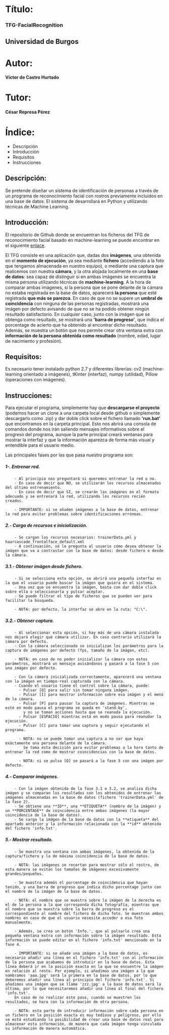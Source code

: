 # Título:
### TFG-FacialRecognition

## Universidad de Burgos

# Autor: 
#### Víctor de Castro Hurtado

# Tutor: 
#### César Represa Pérez

# Índice:
  - Descripción
  - Introducción
  - Requisitos
  - Instrucciones

## Descripción:

Se pretende diseñar un sistema de identificación de personas a través de un programa de reconocimiento facial con rostros previamente incluidos en una base de datos. El sistema de desarrollará en Python y utilizando técnicas de Machine Learning.

## Introducción:

El repositorio de Github donde se encuentran los ficheros del TFG de reconocimiento facial basado en machine-learning se puede encontrar en el siguiente [enlace](https://github.com/victorcas04/TFG-FacialRecognition).

El TFG consiste en una aplicación que, dadas dos **imágenes**, una obtenida en el **momento de ejecución**, ya sea mediante **fichero** (accediendo a la foto que tengamos almacenada en nuestro equipo), o mediante una captura que realicemos con nuestra **cámara**,  y la otra alojada localmente en una **base de datos**: sea capaz de distinguir si en ambas imágenes se encuentra la misma persona utilizando técnicas de **machine-learning**.
A la hora de comparar ambas imágenes, si la persona que se pone delante de la cámara no estaba registrada en la base de datos, aparecerá **la persona** que esté registrada **que más se parezca**. En caso de que no se supere un **umbral de coincidencia** con ninguna de las personas registradas, mostrará una imágen por defecto avisando de que no se ha podido obtener ningún resultado satisfactorio.
En cualquier caso, junto con la imágen que se obtenga como resultado, se mostrará una **'barra de progreso'**, que indica el porcentage de acierto que ha obtenido al encontrar dicho resultado. Además, se muestra un botón que nos permite crear otra ventana extra con **información de la persona obtenida como resultado** (nombre, edad, lugar de nacimiento y profesión).

## Requisitos:

Es necesario tener instalado python 2.7 y diferentes librerías: cv2 (machine-learning orientado a imágenes), tKinter (interfaz), numpy (utilidad), Pillow (operaciones con imágenes).

## Instrucciones:

Para ejecutar el programa, simplemente hay que **descargarse el proyecto** (podemos hacer un clone a una carpeta local desde github o simplemente descargarlo como .zip) y dar doble click sobre el fichero llamado **'run.bat'** que encontramos en la carpeta principal.
Esto nos abrirá una consola de comandos donde nos irán saliendo mensajes informativos sobre el progreso del programa, aunque la parte principal creará ventanas para mostrar la interfaz y que la información aparezca de forma más visual y entendible para el usuario medio.

Las principales fases por las que pasa nuestro programa son:

##### 1-. Entrenar red.
        - Al principio nos preguntará si queremos entrenar la red o no.
        - En caso de decir que NO, se utilizarán los recursos almacenados del último entrenamiento.
        - En caso de decir que SI, se crearán las imágenes en el formato adecuado y se entrenará la red, utilizando los recursos recién creados.

        - IMPORTANTE: si se añaden imágenes a la base de datos, entrenar la red para evitar problemas sobre identificaciones erróneas.

##### 2.- Carga de recursos e inicialización.
        - Se cargan los recursos necesarios: trainerData.yml y haarcascade_frontalface_default.xml
        - A continuación, se le pregunta al usuario cómo desea obtener la imágen que va a contrastar con la base de datos: desde fichero o desde la cámara.

##### 3.1.- Obtener imágen desde fichero.
        - Si se selecciona esta opción, se abrirá una pequeña interfaz en la que el usuario puede buscar la imágen que quiera en el sistema. 
        - Una vez que se encuentra la imágen, basta con dar doble click sobre ella o seleccionarla y pulsar aceptar.
        - Se puede filtrar el tipo de ficheros que se pueden ver para facilitar la búsqueda.

        - NOTA: por defecto, la interfaz se abre en la ruta: "C:\".

##### 3.2.- Obtener captura.
        - Al seleccionar esta opción, si hay más de una cámara instalada nos dejará elegir qué cámara utilizar. En caso contrario utilizará la cámara por defecto.
        - Con la cámara seleccionada se inicializan los parámetros para la captura de imágenes por defecto (fps, tamaño de la imágen, etc).

        - NOTA: en caso de no poder inicializar la cámara con estos parámetros, mostrará un mensaje avisándonos y pasará a la fase 5 con una imágen por defecto.

        - Con la cámara inicializada correctamente, aparecerá una ventana con la imágen en tiempo-real capturada con la cámara.
        - Cuando el usuario tiene el control sobre la cámara, puede:
          - Pulsar [Q] para salir sin tomar ninguna imágen.
          - Pulsar [I] para mostrar información sobre esa imágen y el menú de la cámara.
          - Pulsar [P] para pausar la captura de imágenes. Mientras se esté en modo pausa el programa se queda en 'stand-by',
            y no se toman acciones hasta que se reanuda la ejecución.
          - Pulsar [ESPACIO] mientras está en modo pausa para reanudar la ejecución.
          - Pulsar [C] para tomar una captura y seguir ejecutando el programa.

          - NOTA: no se puede tomar una captura a no ser que haya exáctamente una persona delante de la cámara.
            Se toma esta decisión para evitar problemas a la hora tanto de entrenar la red como de mostrar coincidencias con la base de datos.

          - NOTA: si se pulsa [Q] se pasará a la fase 5 con una imágen por defecto.

##### 4.- Comparar imágenes.
        - Con la imágen obtenida de la fase 3.1 o 3.2, se analiza dicha imágen y se comparan los resultados con los obtenidos de entrenar las imágenes almacenadas en la base de datos (fichero 'trainerData.yml' de la fase 2).
        - Se obtiene una **ID**, una **ETIQUETA** (nombre de la imágen) y un **PORCENTAGE** de coincidencia entre ambas imágenes (la mayor coincidencia de la base de datos).
        - Se carga la imágen de la base de datos con la **etiqueta** del apartado anterior y la información relacionada con la **id** obtenida del fichero 'info.txt'.

##### 5.- Mostrar resultado.
        - Se muestra una ventana con ambas imágenes, la obtenida de la captura/fichero y la de máxima coincidencia de la base de datos.

        - NOTA: las imágenes se recortan para mostrar sólo el rostro, de esta manera se evitan los tamaños de imágenes excesivamente grandes/pequeños.

        - Se muestra además el porcentage de coincidencia que hayan tenido, y una barra de progreso que indica dicho porcentage junto con el nombre de la imágen de la base de datos.

        - NOTA: el nombre que se muestra sobre la imágen de la derecha es el de la persona a la que corresponda dicha fotografía, mientras que el nombre que se muestra sobre la barra de progreso es el correspondiente al nombre del fichero de dicha foto. Se muestran ambos nombres en caso de que el usuario necesite acceder a esa foto manualmente.

        - Además, se crea un botón 'Info.', que al pulsarle crea una pequeña ventana extra con información sobre la imágen resultado. Esta información se puede editar en el fichero 'info.txt' mencionado en la fase 4.

        - IMPORTANTE: si se añade una imágen a la base de datos, es necesario añadir una línea en el fichero 'info.txt' con al información de la persona que acabamos de introducir en la base de datos. Esta línea deberá ir en la posición exacta en la que se encuentre la imágen en relación al resto. Por ejemplo, si añadimos una imágen a la que nombramos 'aaa.jpg' será la primera en la base de datos, por lo que deberemos añadir una línea al principio del fichero 'info.txt'. Si añadimos una imágen que se llame 'zzz.jpg' a la base de datos será la última, por lo que necesitaremos añadir una línea al final del fichero 'info.txt'.
        En caso de no realizar este paso, cuando se muestren los resultados, se hara con la información de otra persona.

        - NOTA: esta parte de introducir información sobre cada persona en un fichero en la posición exacta es muy tedioso y peligroso, por ello se está estudiando la posibilidad de crear una base de datos real para almacenar esta información, de manera que cada imágen tenga vinculada su información de manera automática.

